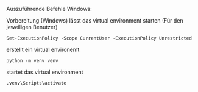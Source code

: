 Auszuführende Befehle Windows:

Vorbereitung (Windows)
  lässt das virtual environment starten (Für den jeweiligen Benutzer)
    
    Set-ExecutionPolicy -Scope CurrentUser -ExecutionPolicy Unrestricted

  erstellt ein virtual environemt 
    
    python -m venv venv

  startet das virtual environment
    
    .venv\Scripts\activate
